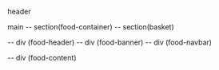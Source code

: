 header

main
-- section(food-container)                 -- section(basket)

-- div (food-header)
  -- div (food-banner)
  -- div (food-navbar)

-- div (food-content)